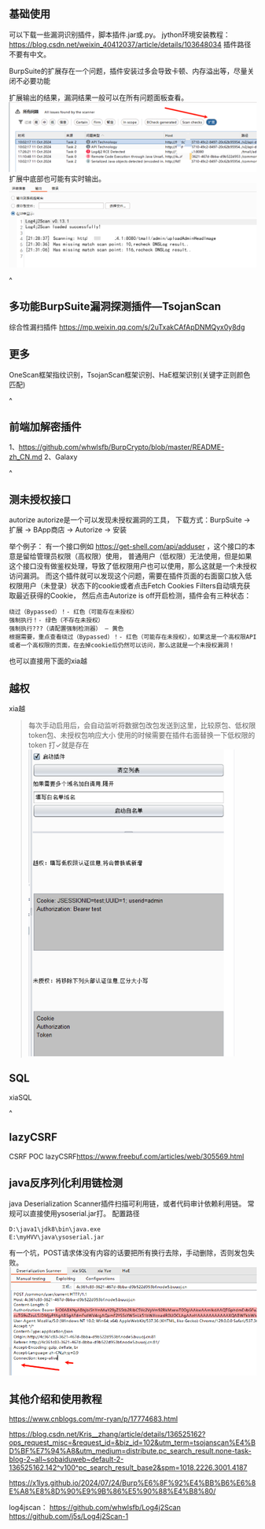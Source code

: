 ## **基础使用**
可以下载一些漏洞识别插件，脚本插件.jar或.py。
jython环境安装教程：<https://blog.csdn.net/weixin_40412037/article/details/103648034>
插件路径不要有中文。

BurpSuite的扩展存在一个问题，插件安装过多会导致卡顿、内存溢出等，尽量关闭不必要功能

扩展输出的结果，漏洞结果一般可以在所有问题面板查看。
![](.topwrite/assets/image_1728653253302.png)
扩展中底部也可能有实时输出。
![](.topwrite/assets/image_1728653519014.png)

^
## **多功能BurpSuite漏洞探测插件—TsojanScan**
综合性漏扫插件
<https://mp.weixin.qq.com/s/2uTxakCAfApDNMQyx0y8dg>

## **更多**
OneScan框架指纹识别，TsojanScan框架识别、HaE框架识别(关键字正则颜色匹配)

^
## **前端加解密插件**
1、<https://github.com/whwlsfb/BurpCrypto/blob/master/README-zh_CN.md>
2、Galaxy


^
## **测未授权接口**
autorize
autorize是一个可以发现未授权漏洞的工具，
下载方式：BurpSuite -> 扩展 -> BApp商店 -> Autorize -> 安装

举个例子：
有一个接口例如 https://get-shell.com/api/adduser ，这个接口的本意是留给管理员权限（高权限）使用，
普通用户（低权限）无法使用，但是如果这个接口没有做鉴权处理，导致了低权限用户也可以使用，那么这就是一个未授权访问漏洞。
而这个插件就可以发现这个问题，需要在插件页面的右面窗口放入低权限用户（未登录）状态下的cookie或者点击Fetch Cookies Filters自动填充获取最近获得的Cookie，
然后点击Autorize is off开启检测，插件会有三种状态：
```
绕过（Bypassed）！- 红色（可能存在未授权）
强制执行！- 绿色（不存在未授权）
强制执行???（请配置强制检测器） – 黄色
根据需要，重点查看绕过（Bypassed）！- 红色（可能存在未授权），如果这是一个高权限API或者一个高权限的页面，在去掉cookie后仍然可以访问，那么这就是一个未授权漏洞！
```
也可以直接用下面的xia越

## **越权**
xia越
>每次手动启用后，会自动监听将数据包改包发送到这里，比较原包、低权限token包、未授权包响应大小
>使用的时候需要在插件右面替换一下低权限的token
>打✓就是存在
![](.topwrite/assets/image_1728610883942.png)

## **SQL**
xiaSQL

^
## **lazyCSRF**
CSRF POC
lazyCSRF<https://www.freebuf.com/articles/web/305569.html>

## **java反序列化利用链检测**
java Deserialization Scanner插件扫描可利用链，或者代码审计依赖利用链。
常规可以直接使用ysoserial.jar打。
配置路径
```
D:\java1\jdk8\bin\java.exe
E:\myHVV\java\ysoserial.jar
```
有一个坑，POST请求体没有内容的话要把所有换行去除，手动删除，否则发包失败。
![](.topwrite/assets/image_1728616255488.png)


## **其他介绍和使用教程**
<https://www.cnblogs.com/mr-ryan/p/17774683.html>

<https://blog.csdn.net/Kris__zhang/article/details/136525162?ops_request_misc=&request_id=&biz_id=102&utm_term=tsojanscan%E4%BD%BF%E7%94%A8&utm_medium=distribute.pc_search_result.none-task-blog-2~all~sobaiduweb~default-2-136525162.142^v100^pc_search_result_base2&spm=1018.2226.3001.4187>

<https://x1lys.github.io/2024/07/24/Burp%E6%8F%92%E4%BB%B6%E6%8E%A8%E8%8D%90%E9%9B%86%E5%90%88%E4%B8%80/>

log4jscan：
<https://github.com/whwlsfb/Log4j2Scan>
<https://github.com/j5s/Log4j2Scan-1>